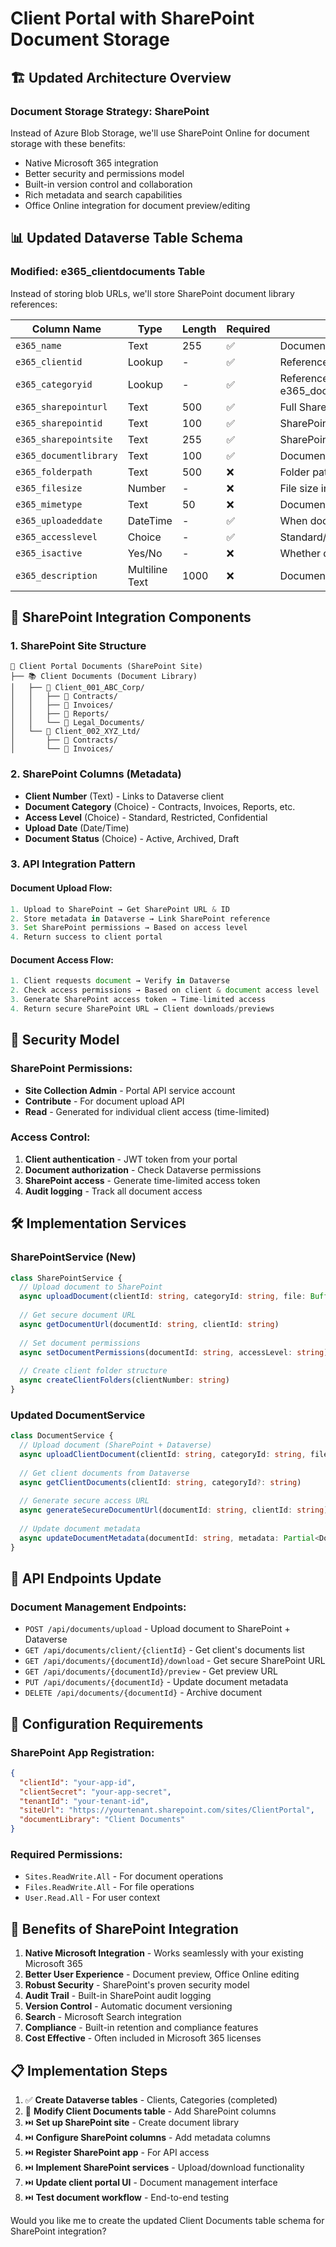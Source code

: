 # Client Portal with SharePoint Document Storage

## 🏗️ **Updated Architecture Overview**

### **Document Storage Strategy: SharePoint**

Instead of Azure Blob Storage, we'll use SharePoint Online for document storage with these benefits:
- Native Microsoft 365 integration
- Better security and permissions model
- Built-in version control and collaboration
- Rich metadata and search capabilities
- Office Online integration for document preview/editing

## 📊 **Updated Dataverse Table Schema**

### **Modified: e365_clientdocuments Table**

Instead of storing blob URLs, we'll store SharePoint document library references:

| Column Name | Type | Length | Required | Description |
|-------------|------|---------|----------|-------------|
| `e365_name` | Text | 255 | ✅ | Document title/filename |
| `e365_clientid` | Lookup | - | ✅ | Reference to e365_clients |
| `e365_categoryid` | Lookup | - | ✅ | Reference to e365_documentcategories |
| `e365_sharepointurl` | Text | 500 | ✅ | Full SharePoint document URL |
| `e365_sharepointid` | Text | 100 | ✅ | SharePoint unique document ID |
| `e365_sharepointsite` | Text | 255 | ✅ | SharePoint site URL |
| `e365_documentlibrary` | Text | 100 | ✅ | Document library name |
| `e365_folderpath` | Text | 500 | ❌ | Folder path within library |
| `e365_filesize` | Number | - | ❌ | File size in bytes |
| `e365_mimetype` | Text | 50 | ❌ | Document MIME type |
| `e365_uploadeddate` | DateTime | - | ✅ | When document was uploaded |
| `e365_accesslevel` | Choice | - | ✅ | Standard/Restricted/Confidential |
| `e365_isactive` | Yes/No | - | ❌ | Whether document is active |
| `e365_description` | Multiline Text | 1000 | ❌ | Document description |

## 🔗 **SharePoint Integration Components**

### **1. SharePoint Site Structure**
```
📁 Client Portal Documents (SharePoint Site)
├── 📚 Client Documents (Document Library)
│   ├── 📁 Client_001_ABC_Corp/
│   │   ├── 📁 Contracts/
│   │   ├── 📁 Invoices/
│   │   ├── 📁 Reports/
│   │   └── 📁 Legal_Documents/
│   └── 📁 Client_002_XYZ_Ltd/
│       ├── 📁 Contracts/
│       └── 📁 Invoices/
```

### **2. SharePoint Columns (Metadata)**
- **Client Number** (Text) - Links to Dataverse client
- **Document Category** (Choice) - Contracts, Invoices, Reports, etc.
- **Access Level** (Choice) - Standard, Restricted, Confidential
- **Upload Date** (Date/Time)
- **Document Status** (Choice) - Active, Archived, Draft

### **3. API Integration Pattern**

#### **Document Upload Flow:**
```typescript
1. Upload to SharePoint → Get SharePoint URL & ID
2. Store metadata in Dataverse → Link SharePoint reference
3. Set SharePoint permissions → Based on access level
4. Return success to client portal
```

#### **Document Access Flow:**
```typescript
1. Client requests document → Verify in Dataverse
2. Check access permissions → Based on client & document access level
3. Generate SharePoint access token → Time-limited access
4. Return secure SharePoint URL → Client downloads/previews
```

## 🔐 **Security Model**

### **SharePoint Permissions:**
- **Site Collection Admin** - Portal API service account
- **Contribute** - For document upload API
- **Read** - Generated for individual client access (time-limited)

### **Access Control:**
1. **Client authentication** - JWT token from your portal
2. **Document authorization** - Check Dataverse permissions
3. **SharePoint access** - Generate time-limited access token
4. **Audit logging** - Track all document access

## 🛠️ **Implementation Services**

### **SharePointService (New)**
```typescript
class SharePointService {
  // Upload document to SharePoint
  async uploadDocument(clientId: string, categoryId: string, file: Buffer, filename: string)
  
  // Get secure document URL
  async getDocumentUrl(documentId: string, clientId: string)
  
  // Set document permissions
  async setDocumentPermissions(documentId: string, accessLevel: string)
  
  // Create client folder structure
  async createClientFolders(clientNumber: string)
}
```

### **Updated DocumentService**
```typescript
class DocumentService {
  // Upload document (SharePoint + Dataverse)
  async uploadClientDocument(clientId: string, categoryId: string, file: Buffer, metadata: DocumentMetadata)
  
  // Get client documents from Dataverse
  async getClientDocuments(clientId: string, categoryId?: string)
  
  // Generate secure access URL
  async generateSecureDocumentUrl(documentId: string, clientId: string)
  
  // Update document metadata
  async updateDocumentMetadata(documentId: string, metadata: Partial<DocumentMetadata>)
}
```

## 📡 **API Endpoints Update**

### **Document Management Endpoints:**
- `POST /api/documents/upload` - Upload document to SharePoint + Dataverse
- `GET /api/documents/client/{clientId}` - Get client's documents list
- `GET /api/documents/{documentId}/download` - Get secure SharePoint URL
- `GET /api/documents/{documentId}/preview` - Get preview URL
- `PUT /api/documents/{documentId}` - Update document metadata
- `DELETE /api/documents/{documentId}` - Archive document

## 🔧 **Configuration Requirements**

### **SharePoint App Registration:**
```json
{
  "clientId": "your-app-id",
  "clientSecret": "your-app-secret",
  "tenantId": "your-tenant-id",
  "siteUrl": "https://yourtenant.sharepoint.com/sites/ClientPortal",
  "documentLibrary": "Client Documents"
}
```

### **Required Permissions:**
- `Sites.ReadWrite.All` - For document operations
- `Files.ReadWrite.All` - For file operations
- `User.Read.All` - For user context

## 🚀 **Benefits of SharePoint Integration**

1. **Native Microsoft Integration** - Works seamlessly with your existing Microsoft 365
2. **Better User Experience** - Document preview, Office Online editing
3. **Robust Security** - SharePoint's proven security model
4. **Audit Trail** - Built-in SharePoint audit logging
5. **Version Control** - Automatic document versioning
6. **Search** - Microsoft Search integration
7. **Compliance** - Built-in retention and compliance features
8. **Cost Effective** - Often included in Microsoft 365 licenses

## 📋 **Implementation Steps**

1. ✅ **Create Dataverse tables** - Clients, Categories (completed)
2. 🔄 **Modify Client Documents table** - Add SharePoint columns
3. ⏭️ **Set up SharePoint site** - Create document library
4. ⏭️ **Configure SharePoint columns** - Add metadata columns
5. ⏭️ **Register SharePoint app** - For API access
6. ⏭️ **Implement SharePoint services** - Upload/download functionality
7. ⏭️ **Update client portal UI** - Document management interface
8. ⏭️ **Test document workflow** - End-to-end testing

Would you like me to create the updated Client Documents table schema for SharePoint integration?
